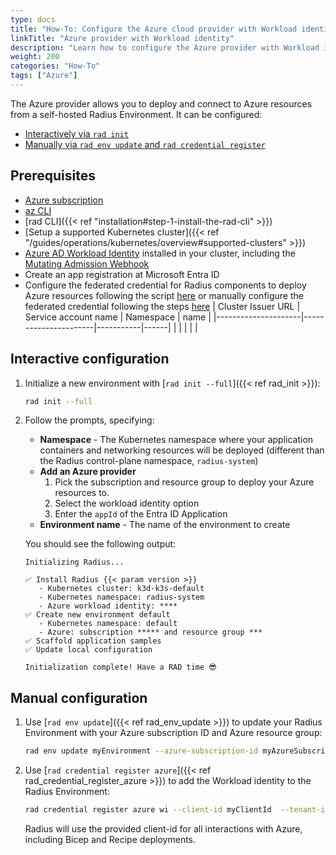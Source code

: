 ```yaml
---
type: docs
title: "How-To: Configure the Azure cloud provider with Workload identity"
linkTitle: "Azure provider with Workload identity"
description: "Learn how to configure the Azure provider with Workload identity for your Radius Environment"
weight: 200
categories: "How-To"
tags: ["Azure"]
---
```


The Azure provider allows you to deploy and connect to Azure resources from a self-hosted Radius Environment. It can be configured:

- [Interactively via `rad init`](#interactive-configuration)
- [Manually via `rad env update` and `rad credential register`](#manual-configuration)

## Prerequisites

- [Azure subscription](https://azure.com)
- [az CLI](https://aka.ms/azcli)
- [rad CLI]({{< ref "installation#step-1-install-the-rad-cli" >}})
- [Setup a supported Kubernetes cluster]({{< ref "/guides/operations/kubernetes/overview#supported-clusters" >}})
- [Azure AD Workload Identity](https://azure.github.io/azure-workload-identity/docs/installation.html) installed in your cluster, including the [Mutating Admission Webhook](https://azure.github.io/azure-workload-identity/docs/installation/mutating-admission-webhook.html)
-	Create an app registration at Microsoft Entra ID 
-	Configure the federated credential for Radius components to deploy Azure resources following the script [here](insertscript) or manually configure the federated credential following the steps [here](https://learn.microsoft.com/en-us/entra/workload-id/workload-identity-federation-create-trust?pivots=identity-wif-apps-methods-azp#kubernetes) 
   | Cluster Issuer URL | Service account name | Namespace | name |
   |---------------------|----------------------|-----------|------|
   |  |  |  |  |


## Interactive configuration

1. Initialize a new environment with [`rad init --full`]({{< ref rad_init >}}):

   ```bash
   rad init --full
   ```

1. Follow the prompts, specifying:
   - **Namespace** - The Kubernetes namespace where your application containers and networking resources will be deployed (different than the Radius control-plane namespace, `radius-system`)
   - **Add an Azure provider** 
      1. Pick the subscription and resource group to deploy your Azure resources to.
      2. Select the workload identity option
      3. Enter the `appId` of the Entra ID Application
   - **Environment name** - The name of the environment to create

   You should see the following output:

      ```
      Initializing Radius...

      ✅ Install Radius {{< param version >}}
         - Kubernetes cluster: k3d-k3s-default
         - Kubernetes namespace: radius-system
         - Azure workload identity: ****
      ✅ Create new environment default
         - Kubernetes namespace: default
         - Azure: subscription ***** and resource group ***
      ✅ Scaffold application samples
      ✅ Update local configuration

      Initialization complete! Have a RAD time 😎
      ```

## Manual configuration

1. Use [`rad env update`]({{< ref rad_env_update >}}) to update your Radius Environment with your Azure subscription ID and Azure resource group:

    ```bash
    rad env update myEnvironment --azure-subscription-id myAzureSubscriptionId --azure-resource-group  myAzureResourceGroup
    ```

1. Use [`rad credential register azure`]({{< ref rad_credential_register_azure >}}) to add the Workload identity to the Radius Environment:

    ```bash
    rad credential register azure wi --client-id myClientId  --tenant-id myTenantId
    ```

    Radius will use the provided client-id for all interactions with Azure, including Bicep and Recipe deployments.
